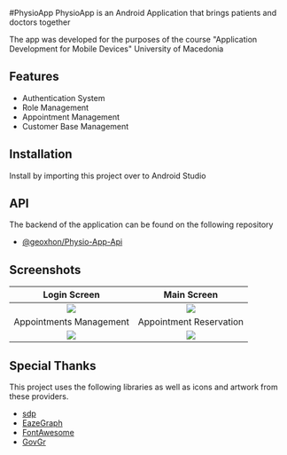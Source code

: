#PhysioApp
PhysioApp is an Android Application that brings patients and doctors together

The app was developed for the purposes of the course "Application Development for Mobile Devices" University of Macedonia

## Features

- Authentication System
- Role Management
- Appointment Management
- Customer Base Management

## Installation

Install by importing this project over to Android Studio

## API

The backend of the application can be found on the following repository

- [@geoxhon/Physio-App-Api](https://github.com/geoxhon/Physio-App-API)
    
## Screenshots
Login Screen |  Main Screen
:-:|:-:
![](https://i.imgur.com/YqzA7vP.png)  |  ![](https://i.imgur.com/or6oivF.png)
Appointments Management |  Appointment Reservation
![](https://i.imgur.com/brRoCYo.png)  |  ![](https://i.imgur.com/PSDUMP5.png)



## Special Thanks
This project uses the following libraries as well as icons and artwork from these providers.
 - [sdp](https://github.com/intuit/sdp)
 - [EazeGraph](https://github.com/paulroehr/EazeGraph)
 - [FontAwesome](https://fontawesome.com/)
 - [GovGr](https://www.gov.gr/)

